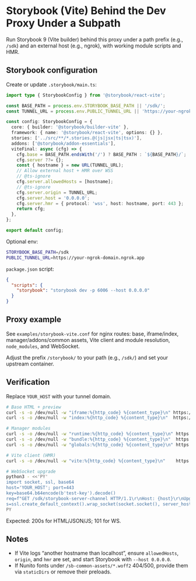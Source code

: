 # Storybook (Vite) Behind the Dev Proxy Under a Subpath

Run Storybook 9 (Vite builder) behind this proxy under a path prefix (e.g., `/sdk`) and an external host (e.g., ngrok), with working module scripts and HMR.

## Storybook configuration

Create or update `.storybook/main.ts`:

```ts
import type { StorybookConfig } from '@storybook/react-vite';

const BASE_PATH = process.env.STORYBOOK_BASE_PATH || '/sdk/';
const TUNNEL_URL = process.env.PUBLIC_TUNNEL_URL || 'https://your-ngrok-domain.ngrok.app';

const config: StorybookConfig = {
  core: { builder: '@storybook/builder-vite' },
  framework: { name: '@storybook/react-vite', options: {} },
  stories: ['../src/**/*.stories.@(js|jsx|ts|tsx)'],
  addons: ['@storybook/addon-essentials'],
  viteFinal: async (cfg) => {
    cfg.base = BASE_PATH.endsWith('/') ? BASE_PATH : `${BASE_PATH}/`;
    cfg.server ??= {};
    const { hostname } = new URL(TUNNEL_URL);
    // Allow external host + HMR over WSS
    // @ts-ignore
    cfg.server.allowedHosts = [hostname];
    // @ts-ignore
    cfg.server.origin = TUNNEL_URL;
    cfg.server.host = '0.0.0.0';
    cfg.server.hmr = { protocol: 'wss', host: hostname, port: 443 };
    return cfg;
  },
};

export default config;
```

Optional env:

```bash
STORYBOOK_BASE_PATH=/sdk
PUBLIC_TUNNEL_URL=https://your-ngrok-domain.ngrok.app
```

`package.json` script:

```json
{
  "scripts": {
    "storybook": "storybook dev -p 6006 --host 0.0.0.0"
  }
}
```

## Proxy example

See `examples/storybook-vite.conf` for nginx routes: base, iframe/index, manager/addons/common assets, Vite client and module resolution, `node_modules`, and WebSocket.

Adjust the prefix `/storybook/` to your path (e.g., `/sdk/`) and set your upstream container.

## Verification

Replace `YOUR_HOST` with your tunnel domain.

```bash
# Base HTML + preview
curl -s -o /dev/null -w "iframe:%{http_code} %{content_type}\n" https://YOUR_HOST/sdk/iframe.html
curl -s -o /dev/null -w "index:%{http_code} %{content_type}\n"  https://YOUR_HOST/sdk/index.json

# Manager modules
curl -s -o /dev/null -w "runtime:%{http_code} %{content_type}\n" https://YOUR_HOST/sdk/sb-manager/runtime.js
curl -s -o /dev/null -w "bundle:%{http_code} %{content_type}\n"  https://YOUR_HOST/sdk/sb-addons/common-manager-bundle.js
curl -s -o /dev/null -w "globals:%{http_code} %{content_type}\n" https://YOUR_HOST/sdk/sb-manager/globals-runtime.js

# Vite client (HMR)
curl -s -o /dev/null -w "vite:%{http_code} %{content_type}\n"    https://YOUR_HOST/sdk/@vite/client

# WebSocket upgrade
python3 - <<'PY'
import socket, ssl, base64
host='YOUR_HOST'; port=443
key=base64.b64encode(b'test-key').decode()
req=f"GET /sdk/storybook-server-channel HTTP/1.1\r\nHost: {host}\r\nUpgrade: websocket\r\nConnection: Upgrade\r\nSec-WebSocket-Key: {key}\r\nSec-WebSocket-Version: 13\r\n\r\n"
s=ssl.create_default_context().wrap_socket(socket.socket(), server_hostname=host); s.connect((host,port)); s.send(req.encode()); print(s.recv(4096).decode().split('\r\n\r\n')[0]); s.close()
PY
```

Expected: 200s for HTML/JSON/JS; 101 for WS.

## Notes
- If Vite logs “another hostname than localhost”, ensure `allowedHosts`, `origin`, and `hmr` are set, and start Storybook with `--host 0.0.0.0`.
- If Nunito fonts under `/sb-common-assets/*.woff2` 404/500, provide them via `staticDirs` or remove their preloads.
